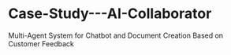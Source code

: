 # Case-Study---AI-Collaborator
Multi-Agent System for Chatbot and Document Creation Based on Customer Feedback
